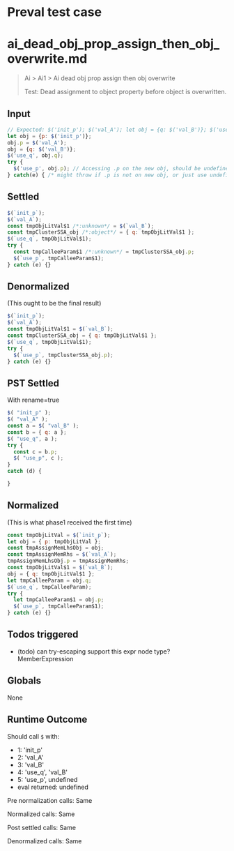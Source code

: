 # Preval test case

# ai_dead_obj_prop_assign_then_obj_overwrite.md

> Ai > Ai1 > Ai dead obj prop assign then obj overwrite
>
> Test: Dead assignment to object property before object is overwritten.

## Input

`````js filename=intro
// Expected: $('init_p'); $('val_A'); let obj = {q: $('val_B')}; $('use_q', obj.q); try{$('use_p',obj.p);}catch(e){}
let obj = {p: $('init_p')};
obj.p = $('val_A');
obj = {q: $('val_B')};
$('use_q', obj.q);
try {
  $('use_p', obj.p); // Accessing .p on the new obj, should be undefined
} catch(e) { /* might throw if .p is not on new obj, or just use undefined */ }
`````


## Settled


`````js filename=intro
$(`init_p`);
$(`val_A`);
const tmpObjLitVal$1 /*:unknown*/ = $(`val_B`);
const tmpClusterSSA_obj /*:object*/ = { q: tmpObjLitVal$1 };
$(`use_q`, tmpObjLitVal$1);
try {
  const tmpCalleeParam$1 /*:unknown*/ = tmpClusterSSA_obj.p;
  $(`use_p`, tmpCalleeParam$1);
} catch (e) {}
`````


## Denormalized
(This ought to be the final result)

`````js filename=intro
$(`init_p`);
$(`val_A`);
const tmpObjLitVal$1 = $(`val_B`);
const tmpClusterSSA_obj = { q: tmpObjLitVal$1 };
$(`use_q`, tmpObjLitVal$1);
try {
  $(`use_p`, tmpClusterSSA_obj.p);
} catch (e) {}
`````


## PST Settled
With rename=true

`````js filename=intro
$( "init_p" );
$( "val_A" );
const a = $( "val_B" );
const b = { q: a };
$( "use_q", a );
try {
  const c = b.p;
  $( "use_p", c );
}
catch (d) {

}
`````


## Normalized
(This is what phase1 received the first time)

`````js filename=intro
const tmpObjLitVal = $(`init_p`);
let obj = { p: tmpObjLitVal };
const tmpAssignMemLhsObj = obj;
const tmpAssignMemRhs = $(`val_A`);
tmpAssignMemLhsObj.p = tmpAssignMemRhs;
const tmpObjLitVal$1 = $(`val_B`);
obj = { q: tmpObjLitVal$1 };
let tmpCalleeParam = obj.q;
$(`use_q`, tmpCalleeParam);
try {
  let tmpCalleeParam$1 = obj.p;
  $(`use_p`, tmpCalleeParam$1);
} catch (e) {}
`````


## Todos triggered


- (todo) can try-escaping support this expr node type? MemberExpression


## Globals


None


## Runtime Outcome


Should call `$` with:
 - 1: 'init_p'
 - 2: 'val_A'
 - 3: 'val_B'
 - 4: 'use_q', 'val_B'
 - 5: 'use_p', undefined
 - eval returned: undefined

Pre normalization calls: Same

Normalized calls: Same

Post settled calls: Same

Denormalized calls: Same
